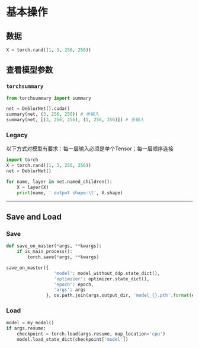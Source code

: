 # 基本操作

## 数据

```python
X = torch.rand((1, 3, 256, 256))
```

## 查看模型参数

### `torchsummary`

```python
from torchsummary import summary

net = DeblurNet().cuda()
summary(net, (3, 256, 256)) # 单输入
summary(net, [(3, 256, 256), (1, 256, 256)]) # 多输入
```

### Legacy

以下方式对模型有要求：每一层输入必须是单个Tensor；每一层顺序连接

```python
import torch
X = torch.rand((1, 3, 256, 256))
net = DeblurNet()

for name, layer in net.named_children():
    X = layer(X)
    print(name, ' output shape:\t', X.shape)
```

---
##
## Save and Load

### Save
```python
def save_on_master(*args, **kwargs):
    if is_main_process():
        torch.save(*args, **kwargs)

save_on_master({
                  'model': model_without_ddp.state_dict(),
                  'optimizer': optimizer.state_dict(),
                  'epoch': epoch,
                  'args': args
               }, os.path.join(args.output_dir, 'model_{}.pth'.format(epoch)))
```

### Load

```python
model = my_model()
if args.resume:
    checkpoint = torch.load(args.resume, map_location='cpu')
    model.load_state_dict(checkpoint['model'])
